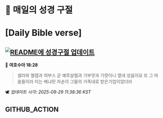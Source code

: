 # 🙏 매일의 성경 구절
# [Daily Bible verse]
## [![README에 성경구절 업데이트](https://github.com/DONGSUKA/first_test/actions/workflows/update-readme-bible.yml/badge.svg)](https://github.com/DONGSUKA/first_test/actions/workflows/update-readme-bible.yml)
<!-- START_BIBLE_VERSE -->
📖 **여호수아 18:28**
> 셀라와 엘렙과 여부스 곧 예루살렘과 기부앗과 기럇이니 열네 성읍이요 또 그 마을들이라 이는 베냐민 자손이 그들의 가족대로 받은기업이었더라

🕊️ _업데이트 시각: 2025-09-29 11:38:36 KST_
  <!-- END_BIBLE_VERSE -->
## GITHUB_ACTION
